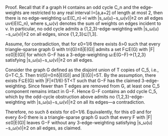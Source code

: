 Proof. Recall that if a graph H contains an odd cycle C_n and the edge-weights are restricted to any real interval I=[a,a+2] of length at most 2, then there is no edge-weighting ω:E(C_n)→I with |s_ω(u)−s_ω(v)|≥2 on all edges uv∈E(C_n), where s_ω(v) denotes the sum of weights on edges incident to v. In particular, no odd cycle admits a {1,2,3}-edge-weighting with |s_ω(u)−s_ω(v)|≥2 on all edges, since {1,2,3}⊆[1,3].

Assume, for contradiction, that for ε0=1/6 there exists δ>0 such that every triangle-sparse graph G with tri(G)≤δ|E(G)| admits a set F⊆E(G) with |F|≤ε0|E(G)| for which G−F has a 3-edge-weighting ω:E(G−F)→{1,2,3} satisfying |s_ω(u)−s_ω(v)|≥2 on all edges.

Consider the graph G defined as the disjoint union of T copies of C_5, i.e., G=T·C_5. Then tri(G)=0≤δ|E(G)| and |E(G)|=5T. By the assumption, there exists F⊆E(G) with |F|≤(1/6)·5T<T such that G−F has the claimed 3-edge-weighting. Since fewer than T edges are removed from G, at least one C_5 component remains intact in G−F. Hence G−F contains an odd cycle C_5, which by the odd-cycle obstruction above admits no {1,2,3}-edge-weighting with |s_ω(u)−s_ω(v)|≥2 on all its edges—a contradiction.

Therefore, no such δ exists for ε0=1/6. Equivalently, for this ε0 and for every δ>0 there is a triangle-sparse graph G such that every F with |F|≤ε0|E(G)| leaves G−F without any 3-edge-weighting satisfying |s_ω(u)−s_ω(v)|≥2 on all edges, as claimed.